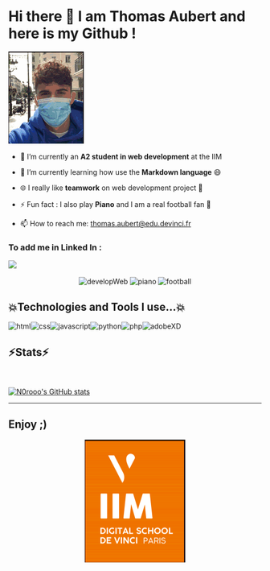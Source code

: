 # Hi there 👋 I am Thomas Aubert and here is my Github !


![Pdp glitch](./pdpGif2.gif)



- 🔭 I’m currently an <strong>A2 student in web development</strong> at the IIM

- 🌱 I’m currently learning how use the <strong>Markdown language</strong> 😄

- :globe_with_meridians: I really like <strong>teamwork</strong> on web development project :busts_in_silhouette:
- :zap: Fun fact : I also play <strong>Piano</strong> and I am a real football fan :goal_net:

- 📫 How to reach me: thomas.aubert@edu.devinci.fr

### To add me in Linked In :
<a href="https://www.linkedin.com/in/thomas-aubert-0718ba207?originalSubdomain=fr">
<img src="https://cdn.jsdelivr.net/gh/devicons/devicon/icons/linkedin/linkedin-original.svg" width=60>
</a>

<p align="center">

<img src="https://lh3.googleusercontent.com/proxy/ZtLLcQ8n_0nGBWnKllvjQY9uC6dnYVD2xYV8uxZS_Bv0AnwcE3sM4sm9NignMD7qgEu8SvigDmYQXw2A9Ffka2WYPvNpjHHD2Nb2TTRlcHcFQSgX" width="200" alt="developWeb">
<img src="https://64.media.tumblr.com/458e518a462ab441e0a87e7372ffe418/tumblr_p3ugr8Rdsx1wzypxlo1_500.gifv" width=200 alt="piano">
<img src="https://i.pinimg.com/originals/b9/b7/e2/b9b7e29a046d5e326873c509091fcd8f.gif" width="200" alt="football">
</p>



## :boom:Technologies and Tools I use...:boom:

<img src="https://cdn.jsdelivr.net/gh/devicons/devicon/icons/html5/html5-original.svg" width="50" alt="html"/><img src="https://cdn.jsdelivr.net/gh/devicons/devicon/icons/css3/css3-original.svg" width="50" alt="css" /><img src="https://cdn.jsdelivr.net/gh/devicons/devicon/icons/javascript/javascript-original.svg" width="50" alt="javascript" /><img src="https://cdn.jsdelivr.net/gh/devicons/devicon/icons/python/python-original.svg" width="50" alt="python"/><img src="https://cdn.jsdelivr.net/gh/devicons/devicon/icons/php/php-original.svg" width="50" alt="php"/><img src="https://cdn.jsdelivr.net/gh/devicons/devicon/icons/xd/xd-line.svg" width=50 alt="adobeXD"/>



## :zap:Stats:zap:
<br>

[![N0rooo's GitHub stats](https://github-readme-stats.vercel.app/api?username=N0rooo)](https://github.com/N0rooo/github-readme-stats)

***
## Enjoy ;)

<p align="center">
<img src="./iimGlitch.gif" width="200" >
</p>












